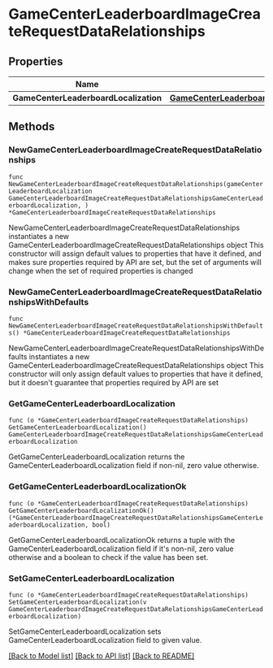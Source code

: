 # GameCenterLeaderboardImageCreateRequestDataRelationships

## Properties

Name | Type | Description | Notes
------------ | ------------- | ------------- | -------------
**GameCenterLeaderboardLocalization** | [**GameCenterLeaderboardImageCreateRequestDataRelationshipsGameCenterLeaderboardLocalization**](GameCenterLeaderboardImageCreateRequestDataRelationshipsGameCenterLeaderboardLocalization.md) |  | 

## Methods

### NewGameCenterLeaderboardImageCreateRequestDataRelationships

`func NewGameCenterLeaderboardImageCreateRequestDataRelationships(gameCenterLeaderboardLocalization GameCenterLeaderboardImageCreateRequestDataRelationshipsGameCenterLeaderboardLocalization, ) *GameCenterLeaderboardImageCreateRequestDataRelationships`

NewGameCenterLeaderboardImageCreateRequestDataRelationships instantiates a new GameCenterLeaderboardImageCreateRequestDataRelationships object
This constructor will assign default values to properties that have it defined,
and makes sure properties required by API are set, but the set of arguments
will change when the set of required properties is changed

### NewGameCenterLeaderboardImageCreateRequestDataRelationshipsWithDefaults

`func NewGameCenterLeaderboardImageCreateRequestDataRelationshipsWithDefaults() *GameCenterLeaderboardImageCreateRequestDataRelationships`

NewGameCenterLeaderboardImageCreateRequestDataRelationshipsWithDefaults instantiates a new GameCenterLeaderboardImageCreateRequestDataRelationships object
This constructor will only assign default values to properties that have it defined,
but it doesn't guarantee that properties required by API are set

### GetGameCenterLeaderboardLocalization

`func (o *GameCenterLeaderboardImageCreateRequestDataRelationships) GetGameCenterLeaderboardLocalization() GameCenterLeaderboardImageCreateRequestDataRelationshipsGameCenterLeaderboardLocalization`

GetGameCenterLeaderboardLocalization returns the GameCenterLeaderboardLocalization field if non-nil, zero value otherwise.

### GetGameCenterLeaderboardLocalizationOk

`func (o *GameCenterLeaderboardImageCreateRequestDataRelationships) GetGameCenterLeaderboardLocalizationOk() (*GameCenterLeaderboardImageCreateRequestDataRelationshipsGameCenterLeaderboardLocalization, bool)`

GetGameCenterLeaderboardLocalizationOk returns a tuple with the GameCenterLeaderboardLocalization field if it's non-nil, zero value otherwise
and a boolean to check if the value has been set.

### SetGameCenterLeaderboardLocalization

`func (o *GameCenterLeaderboardImageCreateRequestDataRelationships) SetGameCenterLeaderboardLocalization(v GameCenterLeaderboardImageCreateRequestDataRelationshipsGameCenterLeaderboardLocalization)`

SetGameCenterLeaderboardLocalization sets GameCenterLeaderboardLocalization field to given value.



[[Back to Model list]](../README.md#documentation-for-models) [[Back to API list]](../README.md#documentation-for-api-endpoints) [[Back to README]](../README.md)


